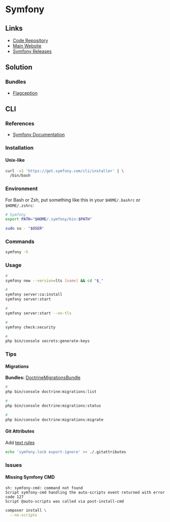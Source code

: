 # Symfony

<!--
https://linkedin.com/learning/learning-symfony-4/build-web-apps-with-symfony
https://symfony.com/doc/current/configuration.html#configuration-secrets
-->

## Links

- [Code Repository](https://github.com/symfony/symfony)
- [Main Website](https://symfony.com/)
- [Symfony Releases](https://symfony.com/releases/)

## Solution

### Bundles

- [Flagception](https://github.com/bestit/flagception-bundle)

## CLI

### References

- [Symfony Documentation](https://symfony.com/doc/current/index.html#gsc.tab=0)

### Installation

#### Unix-like

```sh
curl -sS 'https://get.symfony.com/cli/installer' | \
  /bin/bash
```

### Environment

For Bash or Zsh, put something like this in your `$HOME/.bashrc` or `$HOME/.zshrc`:

```sh
# Symfony
export PATH="$HOME/.symfony/bin:$PATH"
```

```sh
sudo su - "$USER"
```

### Commands

```sh
symfony -h
```

### Usage

```sh
#
symfony new --version=lts [name] && cd "$_"

#
symfony server:ca:install
symfony server:start

#
symfony server:start --no-tls

#
symfony check:security

#
php bin/console secrets:generate-keys
```

### Tips

#### Migrations

**Bundles:** [DoctrineMigrationsBundle](https://symfony.com/bundles/DoctrineMigrationsBundle/current/index.html)

```sh
#
php bin/console doctrine:migrations:list

#
php bin/console doctrine:migrations:status

#
php bin/console doctrine:migrations:migrate
```

#### Git Attributes

Add [text rules](/gitattributes.md#text)

```sh
echo 'symfony.lock export-ignore' >> ./.gitattributes
```

### Issues

#### Missing Symfony CMD

```log
sh: symfony-cmd: command not found
Script symfony-cmd handling the auto-scripts event returned with error code 127
Script @auto-scripts was called via post-install-cmd
```

```sh
composer install \
  --no-scripts
```

<!--
php composer.phar update symfony/flex --no-plugins --no-scripts
-->

<!-- ####

```log
Error: Uncaught RuntimeException: Unable to create the "cache" directory (/var/www/app/var/cache/dev). in /var/www/app/vendor/symfony/http-kernel/Kernel.php:637
``` -->

<!--
env | grep MESSENGER_TRANSPORT_DSN
-->

